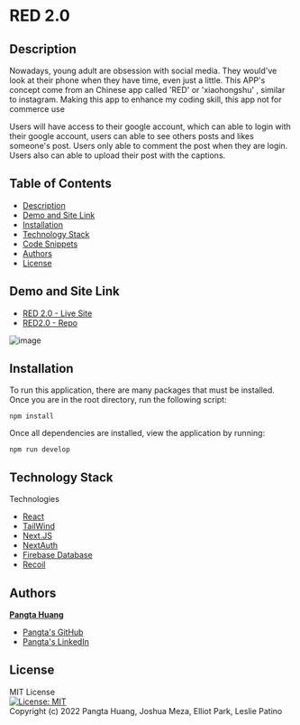 # RED 2.0

## Description
Nowadays,  young adult are obsession with social media. They would've look at their phone when they have time, even just a little. This APP's concept come from an Chinese app called 'RED' or 'xiaohongshu' , similar to instagram. Making this app to enhance my coding skill, this app not for commerce use <br />

Users will have access to their google account, which can able to login with their google account, users can able to see others posts and likes someone's post. Users only able to comment the post when they are login. Users also can able to upload their post with the captions.


## Table of Contents
* [Description](#description)
* [Demo and Site Link](#demo)
* [Installation](#installation)
* [Technology Stack](#technology-stack)
* [Code Snippets](#code-snippets)
* [Authors](#authors)
* [License](#license)

## Demo and Site Link
* [RED 2.0 - Live Site](https://red-eight.vercel.app/)
* [RED2.0 - Repo](https://github.com/willyhuang18/red)

![image](https://user-images.githubusercontent.com/87446864/159825435-230124a4-d664-4937-aec2-1c9d7cde7872.png)



## Installation
To run this application, there are many packages that must be installed. Once you are in the root directory, run the following script:

``` 
npm install
```

Once all dependencies are installed, view the application by running:
```
npm run develop 
```

## Technology Stack
Technologies
* [React](https://reactjs.org/)
* [TailWind](https://tailwindcss.com/)
* [Next.JS](https://nextjs.org/)
* [NextAuth](https://next-auth.js.org/)
* [Firebase Database](https://firebase.google.com/)
* [Recoil](https://recoiljs.org/)


## Authors
**[Pangta Huang]()**

* [Pangta's GitHub](https://github.com/willyhuang18)
* [Pangta's LinkedIn](https://www.linkedin.com/in/pangta-huang-2b7b0117a/)

## License
MIT License <br/>
[![License: MIT](https://img.shields.io/badge/License-MIT-yellow.svg)](https://opensource.org/licenses/MIT) <br/>
Copyright (c) 2022 Pangta Huang, Joshua Meza, Elliot Park, Leslie Patino
